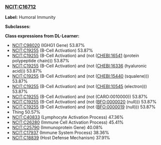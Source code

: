 
### [NCIT:C16712](http://purl.obolibrary.org/obo/NCIT_C16712)
**Label:** Humoral Immunity

**Subclasses:** 

**Class expressions from DL-Learner:**

- [NCIT:C98020](http://purl.obolibrary.org/obo/NCIT_C98020) (IGHG1 Gene) 53.87%
- [NCIT:C19255](http://purl.obolibrary.org/obo/NCIT_C19255) (B-Cell Activation) 53.87%
- [NCIT:C19255](http://purl.obolibrary.org/obo/NCIT_C19255) (B-Cell Activation) and (not ([CHEBI:16541](http://purl.obolibrary.org/obo/CHEBI_16541) (protein polypeptide chain))) 53.87%
- [NCIT:C19255](http://purl.obolibrary.org/obo/NCIT_C19255) (B-Cell Activation) and (not ([CHEBI:16336](http://purl.obolibrary.org/obo/CHEBI_16336) (hyaluronic acid))) 53.87%
- [NCIT:C19255](http://purl.obolibrary.org/obo/NCIT_C19255) (B-Cell Activation) and (not ([CHEBI:15440](http://purl.obolibrary.org/obo/CHEBI_15440) (squalene))) 53.87%
- [NCIT:C19255](http://purl.obolibrary.org/obo/NCIT_C19255) (B-Cell Activation) and (not ([CHEBI:10545](http://purl.obolibrary.org/obo/CHEBI_10545) (electron))) 53.87%
- [NCIT:C19255](http://purl.obolibrary.org/obo/NCIT_C19255) (B-Cell Activation) and (not (CARO:0010000)) 53.87%
- [NCIT:C19255](http://purl.obolibrary.org/obo/NCIT_C19255) (B-Cell Activation) and (not ([BFO:0000020](http://purl.obolibrary.org/obo/BFO_0000020) (null))) 53.87%
- [NCIT:C19255](http://purl.obolibrary.org/obo/NCIT_C19255) (B-Cell Activation) and (not ([BFO:0000019](http://purl.obolibrary.org/obo/BFO_0000019) (null))) 53.87%
- Thing 50.57%
- [NCIT:C40833](http://purl.obolibrary.org/obo/NCIT_C40833) (Lymphocyte Activation Process) 47.36%
- [NCIT:C26280](http://purl.obolibrary.org/obo/NCIT_C26280) (Immune Cell Activation Process) 45.41%
- [NCIT:C25790](http://purl.obolibrary.org/obo/NCIT_C25790) (Immunoprotein Gene) 40.08%
- [NCIT:C17937](http://purl.obolibrary.org/obo/NCIT_C17937) (Immune System Process) 38.36%
- [NCIT:C18839](http://purl.obolibrary.org/obo/NCIT_C18839) (Host Defense Mechanism) 37.91%


